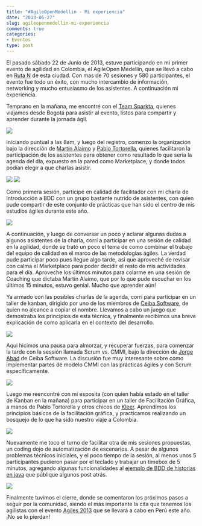 ```yaml
---
title: "#AgileOpenMedellin - Mi experiencia"
date: "2013-06-27"
slug: agileopenmedellin-mi-experiencia
comments: true
categories: 
- Eventos
type: post
---
```


El pasado sábado 22 de Junio de 2013, estuve participando en mi primer evento de agilidad en Colombia, el AgileOpen Medellín, que se llevó a cabo en [Ruta N](http://www.rutanmedellin.org/Paginas/inicio.aspx) de esta ciudad. Con mas de 70 sesiones y 580 participantes, el evento fue todo un éxito, con mucho intercambio de información, networking y mucho entusiasmo de los asistentes. A continuación mi experiencia.

<!--more-->
Temprano en la mañana, me encontré con el [Team Sparkta](http://sparkta.co/), quienes viajamos desde Bogotá para asistir al evento, listos para compartir y aprender durante la jornada ágil.

![](/images/2013/06/agileopenmed-team-sparkta.jpg)

Iniciando puntual a las 8am, y luego del registro, comenzo la organización bajo la dirección de [Martín Alaimo](https://twitter.com/martinalaimo) y [Pablo Tortorella](https://twitter.com/pablitux), quienes facilitaron la participación de los asistentes para obtener como resultado lo que sería la agenda del dia, expuesto en la pared como Marketplace, y donde todos podían elegir a que charlas asistir. 

![](/images/2013/06/agileopenmed-marketplace.jpg)
![](/images/2013/06/agileopenmed-bdd-market.jpg)

Como primera sesión, participé en calidad de facilitador con mi charla de Introducción a BDD con un grupo bastante nutrido de asistentes, con quien pude compartir de este conjunto de prácticas que han sido el centro de mis estudios ágiles durante este año. 

![](/images/2013/06/agileopenmed-charla-bdd.jpg)

A continuación, y luego de conversar un poco y aclarar algunas dudas a algunos asistentes de la charla, corrí a participar en una sesión de calidad en la agilidad, donde se trató un poco el tema de como combinar el trabajo del equipo de calidad en el marco de las metodologías ágiles. La verdad pude participar poco pues llegue algo tarde, asi que aproveché de revisar con calma el Marketplace para poder decidir el resto de mis actividades para el día. Aproveche los últimos minutos para colarme en una sesión de Coaching que dictaba Martín Alaimo, que por lo que pude escuchar en los últimos 15 minutos, estuvo genial. Mucho que aprender aún!

Ya armado con las posibles charlas de la agenda, corrí para participar en un taller de kanban, dirigido por uno de los miembros de [Ceiba Software](http://www.ceiba.com.co/paginas/default.aspx), de quien no alcance a copiar el nombre. Llevamos a cabo un juego que demostraba los principios de esta técnica, y finalmente recibimos una breve explicación de como aplicarla en el contexto del desarrollo.

![](/images/2013/06/agileopenmed-tallerkanban.jpg)

Aqui hicimos una pausa para almorzar, y recuperar fuerzas, para comenzar la tarde con la sessión llamada Scrum vs. CMMI, bajo la dirección de [Jorge Abad](https://plus.google.com/105128572310366998787/posts) de Ceiba Software. La discusión fue muy interesante sobre como implementar partes de modelo CMMI con las prácticas ágiles y con Scrum específicamente. 

![](/images/2013/06/agileopenmed-cmmi-scrum.jpg) 

Luego me reencontré con mi esposita (con quien había estado en el taller de Kanban en la mañana) para participar en un taller de Facilitación Gráfica, a manos de Pablo Tortorella y otros chicos de [Kleer](http://www.kleer.la/). Aprendimos los principios básicos de la facilitación gráfica, y practicamos realizando un bosquejo de lo que ha sido nuestro viaje a Colombia.

![](/images/2013/06/agileopenmed-facilitacion-grafica.jpg)

Nuevamente me toco el turno de facilitar otra de mis sesiones propuestas, un coding dojo de automatización de escenarios. A pesar de algunos problemas técnicos iniciales, y el poco tiempo de la sesión, al menos unos 5 participantes pudieron pasar por el teclado y trabajar un timebox de 5 minutos, agregando algunas funcionalidades al [ejemplo de BDD de historias en java](/2013/04/bdd-de-historias-un-ejemplo-concreto-en-java/) que públique algunos post atrás.

![](/images/2013/06/agileopenmed-dojo-bdd.jpg)

Finalmente tuvimos el cierre, donde se comentaron los próximos pasos a seguir por la comunidad, siendo el más importante la cita que tenemos los agilistas con el evento [Agiles 2013](http://agiles2013.agiles.org/) que se llevará a cabo en Perú este año. ¡No se lo pierdan!
